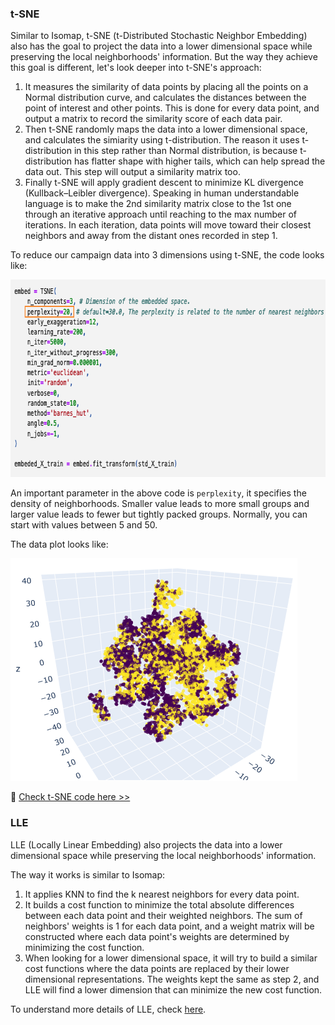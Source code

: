 ### t-SNE

Similar to Isomap, t-SNE (t-Distributed Stochastic Neighbor Embedding) also has the goal to project the data into a lower dimensional space while preserving the local neighborhoods' information. But the way they achieve this goal is different, let's look deeper into t-SNE's approach:
1. It measures the similarity of data points by placing all the points on a Normal distribution curve, and calculates the distances between the point of interest and other points. This is done for every data point, and output a matrix to record the similarity score of each data pair.
2. Then t-SNE randomly maps the data into a lower dimensional space, and calculates the simiarity using t-distribution. The reason it uses t-distribution in this step rather than Normal distribution, is because t-distribution has flatter shape with higher tails, which can help spread the data out. This step will output a similarity matrix too.
3. Finally t-SNE will apply gradient descent to minimize KL divergence (Kullback–Leibler divergence). Speaking in human understandable language is to make the 2nd similarity matrix close to the 1st one through an iterative approach until reaching to the max number of iterations. In each iteration, data points will move toward their closest neighbors and away from the distant ones recorded in step 1.

To reduce our campaign data into 3 dimensions using t-SNE, the code looks like:

<img src="https://github.com/lady-h-world/My_Garden/blob/main/images/Crystal_Ball_images/camapign_dim_redu_images/code_tsne.png" width="757" height="316" />

An important parameter in the above code is `perplexity`, it specifies the density of neighborhoods. Smaller value leads to more small groups and larger value leads to fewer but tightly packed groups. Normally, you can start with values between 5 and 50.

The data plot looks like: 

<img src="https://github.com/lady-h-world/My_Garden/blob/main/images/Crystal_Ball_images/camapign_dim_redu_images/data_tsne.png" width="459" height="356" />

🌻 [Check t-SNE code here >>][1]


### LLE

LLE (Locally Linear Embedding) also projects the data into a lower dimensional space while preserving the local neighborhoods' information. 

The way it works is similar to Isomap:
1. It applies KNN to find the k nearest neighbors for every data point.
2. It builds a cost function to minimize the total absolute differences between each data point and their weighted neighbors. The sum of neighbors' weights is 1 for each data point, and a weight matrix will be constructed where each data point's weights are determined by minimizing the cost function.
3. When looking for a lower dimensional space, it will try to build a similar cost functions where the data points are replaced by their lower dimensional representations. The weights kept the same as step 2, and LLE will find a lower dimension that can minimize the new cost function.

To understand more details of LLE, check [here][2].





[1]:https://github.com/lady-h-world/My_Garden/blob/main/code/crystal_ball/data_collector/magic_dimensional_reduction.ipynb
[2]:https://towardsdatascience.com/lle-locally-linear-embedding-a-nifty-way-to-reduce-dimensionality-in-python-ab5c38336107
